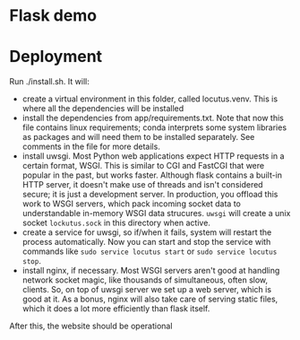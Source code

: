# Flask demo




# Deployment

Run ./install.sh. It will:

- create a virtual environment in this folder, called locutus.venv. This is where all the dependencies will be installed
- install the dependencies from app/requirements.txt. Note that now this file contains linux requirements; 
  conda interprets some system libraries as packages and will need them to be installed separately.
  See comments in the file for more details.
- install uwsgi. Most Python web applications expect HTTP requests in a certain format, WSGI. This is similar to CGI and FastCGI
  that were popular in the past, but works faster. Although flask contains a built-in HTTP server, it doesn't make use of threads
  and isn't considered secure; it is just a development server. In production, you offload this work to WSGI servers, which pack
  incoming socket data to understandable in-memory WSGI data strucures.
  `uwsgi` will create a unix socket `lockutus.sock` in this directory when active.
- create a service for uwsgi, so if/when it fails, system will restart the process automatically. Now you can start and stop the
  service with commands like `sudo service locutus start` or `sudo service locutus stop`.
- install nginx, if necessary. Most WSGI servers aren't good at handling network socket magic, like thousands of simultaneous,
  often slow, clients. So, on top of uwsgi server we set up a web server, which is good at it. As a bonus, nginx will also take
  care of serving static files, which it does a lot more efficiently than flask itself.

After this, the website should be operational
